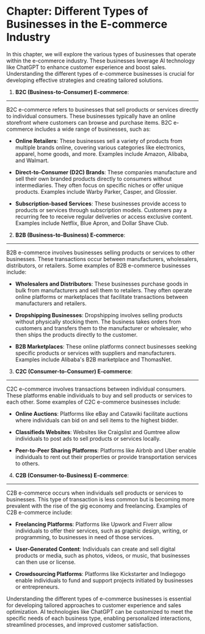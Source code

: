 Chapter: Different Types of Businesses in the E-commerce Industry
=================================================================

In this chapter, we will explore the various types of businesses that operate within the e-commerce industry. These businesses leverage AI technology like ChatGPT to enhance customer experience and boost sales. Understanding the different types of e-commerce businesses is crucial for developing effective strategies and creating tailored solutions.

1. **B2C (Business-to-Consumer) E-commerce**:
---------------------------------------------

B2C e-commerce refers to businesses that sell products or services directly to individual consumers. These businesses typically have an online storefront where customers can browse and purchase items. B2C e-commerce includes a wide range of businesses, such as:

* **Online Retailers**: These businesses sell a variety of products from multiple brands online, covering various categories like electronics, apparel, home goods, and more. Examples include Amazon, Alibaba, and Walmart.

* **Direct-to-Consumer (D2C) Brands**: These companies manufacture and sell their own branded products directly to consumers without intermediaries. They often focus on specific niches or offer unique products. Examples include Warby Parker, Casper, and Glossier.

* **Subscription-based Services**: These businesses provide access to products or services through subscription models. Customers pay a recurring fee to receive regular deliveries or access exclusive content. Examples include Netflix, Blue Apron, and Dollar Shave Club.

2. **B2B (Business-to-Business) E-commerce**:
---------------------------------------------

B2B e-commerce involves businesses selling products or services to other businesses. These transactions occur between manufacturers, wholesalers, distributors, or retailers. Some examples of B2B e-commerce businesses include:

* **Wholesalers and Distributors**: These businesses purchase goods in bulk from manufacturers and sell them to retailers. They often operate online platforms or marketplaces that facilitate transactions between manufacturers and retailers.

* **Dropshipping Businesses**: Dropshipping involves selling products without physically stocking them. The business takes orders from customers and transfers them to the manufacturer or wholesaler, who then ships the products directly to the customer.

* **B2B Marketplaces**: These online platforms connect businesses seeking specific products or services with suppliers and manufacturers. Examples include Alibaba's B2B marketplace and ThomasNet.

3. **C2C (Consumer-to-Consumer) E-commerce**:
---------------------------------------------

C2C e-commerce involves transactions between individual consumers. These platforms enable individuals to buy and sell products or services to each other. Some examples of C2C e-commerce businesses include:

* **Online Auctions**: Platforms like eBay and Catawiki facilitate auctions where individuals can bid on and sell items to the highest bidder.

* **Classifieds Websites**: Websites like Craigslist and Gumtree allow individuals to post ads to sell products or services locally.

* **Peer-to-Peer Sharing Platforms**: Platforms like Airbnb and Uber enable individuals to rent out their properties or provide transportation services to others.

4. **C2B (Consumer-to-Business) E-commerce**:
---------------------------------------------

C2B e-commerce occurs when individuals sell products or services to businesses. This type of transaction is less common but is becoming more prevalent with the rise of the gig economy and freelancing. Examples of C2B e-commerce include:

* **Freelancing Platforms**: Platforms like Upwork and Fiverr allow individuals to offer their services, such as graphic design, writing, or programming, to businesses in need of those services.

* **User-Generated Content**: Individuals can create and sell digital products or media, such as photos, videos, or music, that businesses can then use or license.

* **Crowdsourcing Platforms**: Platforms like Kickstarter and Indiegogo enable individuals to fund and support projects initiated by businesses or entrepreneurs.

Understanding the different types of e-commerce businesses is essential for developing tailored approaches to customer experience and sales optimization. AI technologies like ChatGPT can be customized to meet the specific needs of each business type, enabling personalized interactions, streamlined processes, and improved customer satisfaction.
